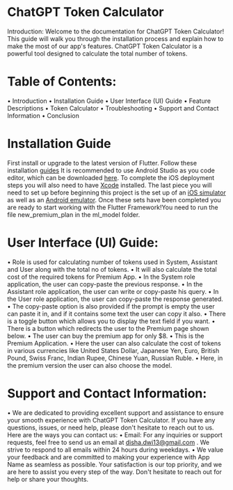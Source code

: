 # ChatGPT Token Calculator
Introduction: Welcome to the documentation for ChatGPT Token Calculator! This guide will walk you through the installation process and explain how to make the most of our app's features. ChatGPT Token Calculator is a powerful tool designed to calculate the total number of tokens.

# Table of Contents:
•	Introduction
•	Installation Guide
•	User Interface (UI) Guide
•	Feature Descriptions
•	Token Calculator
•	Troubleshooting
•	Support and Contact Information
•	Conclusion
# Installation Guide
First install or upgrade to the latest version of Flutter. Follow these installation [guides](https://docs.flutter.dev/get-started/install)
It is recommended to use Android Studio as you code editor, which can be downloaded [here](https://developer.android.com/studio/?gclid=CjwKCAjwq_D7BRADEiwAVMDdHjI_Lu5xR1whSMHH-WDMO3x6WDQVbBcZxbhN9h6m9SsT6b_wjmuKkhoCbSwQAvD_BwE&gclsrc=aw.ds). To complete the iOS deployment steps you will also need to have [Xcode](https://developer.apple.com/xcode/) installed. The last piece you will need to set up before beginning this project is the set up of an [iOS simulator](https://docs.flutter.dev/get-started/install/macos#set-up-the-ios-simulator) as well as an [Android emulator](https://docs.flutter.dev/get-started/install/macos#set-up-the-android-emulator). Once these sets have been completed you are ready to start working with the Flutter Framework!You need to run the file new_premium_plan in the ml_model folder.

# User Interface (UI) Guide:
•	Role is used for calculating number of tokens used in System, Assistant and User along with the total no of tokens.
•	It will also calculate the total cost of the required tokens for Premium App.
•	In the System role application, the user can copy-paste the previous response.
•	In the Assistant role application, the user can write or copy-paste his query.
•	In the User role application, the user can copy-paste the response generated.
•	The copy-paste option is also provided if the prompt is empty the user can paste it in, and if it contains some text the user can copy it also.
•	There is a toggle button which allows you to display the text field if you want.
•	There is a button which redirects the user to the Premium page shown below.
•	The user can buy the premium app for only $8.
•	This is the Premium Application.
•	Here the user can also calculate the cost of tokens in various currencies like United States Dollar, Japanese Yen, Euro, British Pound, Swiss Franc, Indian Rupee, Chinese Yuan, Russian Ruble.
•	Here, in the premium version the user can also choose the model.

# Support and Contact Information:
•	We are dedicated to providing excellent support and assistance to ensure your smooth experience with ChatGPT Token Calculator. If you have any questions, issues, or need help, please don't hesitate to reach out to us. Here are the ways you can contact us:
•	Email: For any inquiries or support requests, feel free to send us an email at disha.dwi13@gmail.com . We strive to respond to all emails within 24 hours during weekdays.
•	We value your feedback and are committed to making your experience with App Name as seamless as possible. Your satisfaction is our top priority, and we are here to assist you every step of the way. Don't hesitate to reach out for help or share your thoughts.
